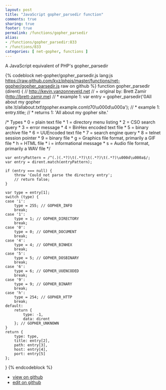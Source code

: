 ```yaml
---
layout: post
title: "JavaScript gopher_parsedir function"
comments: true
sharing: true
footer: true
permalink: /functions/gopher_parsedir
alias:
- /functions/gopher_parsedir:833
- /functions/833
categories: [ net-gopher, functions ]
---
```

A JavaScript equivalent of PHP's gopher_parsedir
<!-- more -->
{% codeblock net-gopher/gopher_parsedir.js lang:js https://raw.github.com/kvz/phpjs/master/functions/net-gopher/gopher_parsedir.js raw on github %}
function gopher_parsedir (dirent) {
    // http://kevin.vanzonneveld.net
    // +   original by: Brett Zamir (http://brett-zamir.me)
    // *     example 1: var entry = gopher_parsedir('0All about my gopher site.\t/allabout.txt\tgopher.example.com\t70\u000d\u000a');
    // *     example 1: entry.title;
    // *     returns 1: 'All about my gopher site.'

/* Types
    * 0 = plain text file
    * 1 = directory menu listing
    * 2 = CSO search query
    * 3 = error message
    * 4 = BinHex encoded text file
    * 5 = binary archive file
    * 6 = UUEncoded text file
    * 7 = search engine query
    * 8 = telnet session pointer
    * 9 = binary file
    * g = Graphics file format, primarily a GIF file
    * h = HTML file
    * i = informational message
    * s = Audio file format, primarily a WAV file
    */

    var entryPattern = /^(.)(.*?)\t(.*?)\t(.*?)\t(.*?)\u000d\u000a$/;
    var entry = dirent.match(entryPattern);

    if (entry === null) {
        throw 'Could not parse the directory entry';
        // return false;
    }

    var type = entry[1];
    switch (type) {
    case 'i':
        type = 255; // GOPHER_INFO
        break;
    case '1':
        type = 1; // GOPHER_DIRECTORY
        break;
    case '0':
        type = 0; // GOPHER_DOCUMENT
        break;
    case '4':
        type = 4; // GOPHER_BINHEX
        break;
    case '5':
        type = 5; // GOPHER_DOSBINARY
        break;
    case '6':
        type = 6; // GOPHER_UUENCODED
        break;
    case '9':
        type = 9; // GOPHER_BINARY
        break;
    case 'h':
        type = 254; // GOPHER_HTTP
        break;
    default:
        return {
            type: -1,
            data: dirent
        }; // GOPHER_UNKNOWN
    }
    return {
        type: type,
        title: entry[2],
        path: entry[3],
        host: entry[4],
        port: entry[5]
    };
}
{% endcodeblock %}
<ul>
 <li><a href="https://github.com/kvz/phpjs/blob/master/functions/net-gopher/gopher_parsedir.js">view on github</a></li>
 <li><a href="https://github.com/kvz/phpjs/edit/master/functions/net-gopher/gopher_parsedir.js">edit on github</a></li>
</ul>
